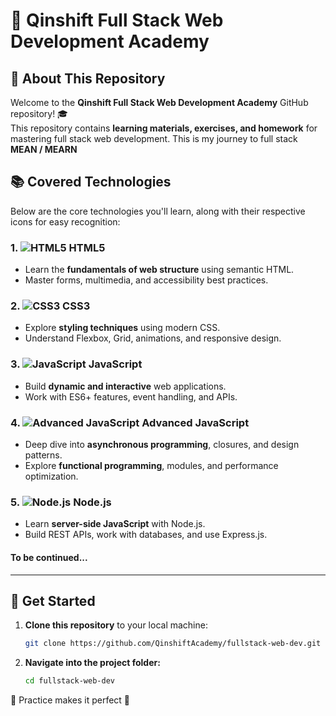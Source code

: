 # 🚀 Qinshift Full Stack Web Development Academy

## 📌 About This Repository

Welcome to the **Qinshift Full Stack Web Development Academy** GitHub repository! 🎓  
This repository contains **learning materials, exercises, and homework** for mastering full stack web development. This is my journey to full stack **MEAN / MEARN**

## 📚 Covered Technologies

Below are the core technologies you'll learn, along with their respective icons for easy recognition:

### 1. ![HTML5](https://cdn.jsdelivr.net/gh/devicons/devicon/icons/html5/html5-original.svg) **HTML5**

- Learn the **fundamentals of web structure** using semantic HTML.
- Master forms, multimedia, and accessibility best practices.

### 2. ![CSS3](https://cdn.jsdelivr.net/gh/devicons/devicon/icons/css3/css3-original.svg) **CSS3**

- Explore **styling techniques** using modern CSS.
- Understand Flexbox, Grid, animations, and responsive design.

### 3. ![JavaScript](https://cdn.jsdelivr.net/gh/devicons/devicon/icons/javascript/javascript-original.svg) **JavaScript**

- Build **dynamic and interactive** web applications.
- Work with ES6+ features, event handling, and APIs.

### 4. ![Advanced JavaScript](https://cdn.jsdelivr.net/gh/devicons/devicon/icons/javascript/javascript-original.svg) **Advanced JavaScript**

- Deep dive into **asynchronous programming**, closures, and design patterns.
- Explore **functional programming**, modules, and performance optimization.

### 5. ![Node.js](https://cdn.jsdelivr.net/gh/devicons/devicon/icons/nodejs/nodejs-original.svg) **Node.js**

- Learn **server-side JavaScript** with Node.js.
- Build REST APIs, work with databases, and use Express.js.

#### To be continued...

---

## 🚀 Get Started

1.  **Clone this repository** to your local machine:

    ```sh
    git clone https://github.com/QinshiftAcademy/fullstack-web-dev.git

    ```

2.  **Navigate into the project folder:**

    ```sh
    cd fullstack-web-dev

    ```

🔗 Practice makes it perfect 🎉
